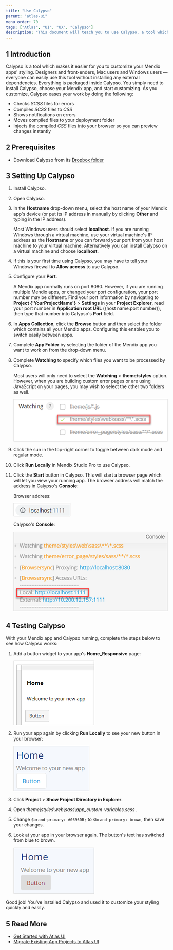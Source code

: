 ```yaml
---
title: "Use Calypso"
parent: "atlas-ui"
menu_order: 70
tags: ["Atlas", "UI", "UX", "Calypso"]
description: "This document will teach you to use Calypso, a tool which improves the way you edit styling."
---
```


## 1 Introduction

Calypso is a tool which makes it easier for you to customize your Mendix apps' styling. Designers and front-enders, Mac users and Windows users — everyone can easily use this tool without installing any external dependencies. Everything is packaged inside Calypso. You simply need to install Calypso, choose your Mendix app, and start customizing. As you customize, Calypso eases your work by doing the following:

* Checks *SCSS* files for errors
* Compiles *SCSS* files to *CSS*
* Shows notifications on errors
* Moves compiled files to your deployment folder
* Injects the compiled *CSS* files into your browser so you can preview changes instantly 

## 2 Prerequisites

* Download Calypso from its [Dropbox folder](https://www.dropbox.com/sh/46hip6pq8s9ipqp/AAAHBwm-8qcv9bQKSR7BrirCa?dl=0)

## 3 Setting Up Calypso

1. Install Calypso.

2. Open Calypso. 

3. In the **Hostname** drop-down menu, select the host name of your Mendix app's device (or put its IP address in manually by clicking **Other** and typing in the IP address). 
	
	Most Windows users should select **localhost**. If you are running Windows through a virtual machine, use your virtual machine's IP address as the **Hostname** or you can forward your port from your host machine to your virtual machine. Alternatively you can install Calypso on a virtual machine and choose **localhost**.
	
4. If this is your first time using Calypso, you may have to tell your Windows firewall to **Allow access** to use Calypso.

5. Configure your **Port**. 

	A Mendix app normally runs on port 8080. However, if you are running multiple Mendix apps, or changed your port configuration, your port number may be different. Find your port information by navigating to **Project {'YourProjectName'}** > **Settings** in your **Project Explorer**, read your port number in **Application root URL** ({host name:port number}), then type that number into Calypso's **Port** field.

6. In **Apps Collection**, click the **Browse** button and then select the folder which contains all your Mendix apps. Configuring this enables you to switch easily between apps. 

7. Complete **App Folder** by selecting the folder of the Mendix app you want to work on from the drop-down menu.

8.  Complete **Watching** to specify which files you want to be processed by Calypso. 

	Most users will only need to select the **Watching** > **theme/styles** option. However, when you are building custom error pages or are using JavaScript on your pages, you may wish to select the other two folders as well.

	![files to watch](attachments/calypso/calypso-watching.png)

9. Click the sun in the top-right corner to toggle between dark mode and regular mode.

10. Click **Run Locally** in Mendix Studio Pro to use Calypso.

11. Click the **Start** button in Calypso. This will start a browser page which will let you view your running app. The browser address will match the address in Calypso's **Console**:

    Browser address:

    ![browser address](attachments/calypso/browser-address.png)

    Calypso's **Console**:

    ![console](attachments/calypso/console.png)

## 4 Testing Calypso

With your Mendix app and Calypso running, complete the steps below to see how Calypso works:

1.  Add a button widget to your app's **Home_Responsive** page: 

	![drop a button](attachments/calypso/drop-a-button.png)
	
2.  Run your app again by clicking **Run Locally** to see your new button in your browser:
	
	![blue text button](attachments/calypso/blue-button.png)

2. Click **Project** > **Show Project Directory in Explorer**.
3. Open *theme\styles\web\sass\app\_custom-variables.scss* .
4. Change `$brand-primary: #0595DB;` to `$brand-primary: brown`, then save your changes.
5.  Look at your app in your browser again. The button's text has switched from blue to brown.

	![brown text button](attachments/calypso/brown-button.png)

Good job! You've installed Calypso and used it to customize your styling quickly and easily.

## 5 Read More

* [Get Started with Atlas UI](get-started-with-atlasui)
* [Migrate Existing App Projects to Atlas UI](migrate-existing-projects-to-atlasui)